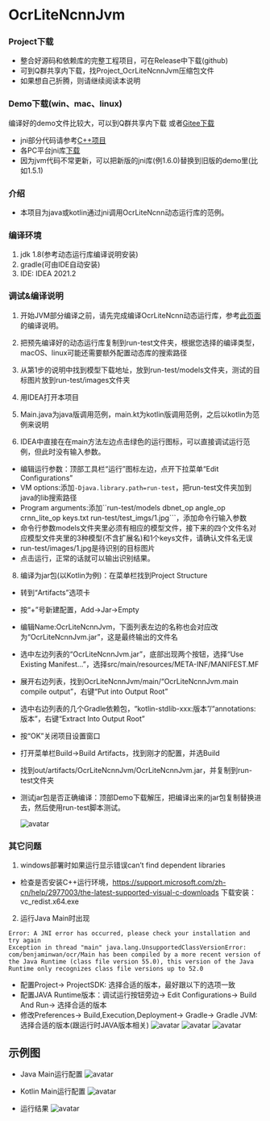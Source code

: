 # OcrLiteNcnnJvm

### Project下载

* 整合好源码和依赖库的完整工程项目，可在Release中下载(github)
* 可到Q群共享内下载，找Project_OcrLiteNcnnJvm压缩包文件
* 如果想自己折腾，则请继续阅读本说明

### Demo下载(win、mac、linux)

编译好的demo文件比较大，可以到Q群共享内下载 或者[Gitee下载](https://gitee.com/benjaminwan/ocr-lite-ncnn-jvm/releases)

* jni部分代码请参考[C++项目](https://github.com/benjaminwan/OcrLiteNcnn)
* 各PC平台jni库[下载](https://github.com/benjaminwan/OcrLiteNcnn/releases)
* 因为jvm代码不常更新，可以把新版的jni库(例1.6.0)替换到旧版的demo里(比如1.5.1)

### 介绍

* 本项目为java或kotlin通过jni调用OcrLiteNcnn动态运行库的范例。

### 编译环境

1. jdk 1.8(参考动态运行库编译说明安装)
2. gradle(可由IDE自动安装)
3. IDE: IDEA 2021.2

### 调试&编译说明

1. 开始JVM部分编译之前，请先完成编译OcrLiteNcnn动态运行库，参考[此页面](https://github.com/ouyanghuiyu/chineseocr_lite/tree/onnx/pc_projects/OcrLiteNcnn)的编译说明。

2. 把预先编译好的动态运行库复制到run-test文件夹，根据您选择的编译类型，macOS、linux可能还需要额外配置动态库的搜索路径
3. 从第1步的说明中找到模型下载地址，放到run-test/models文件夹，测试的目标图片放到run-test/images文件夹
4. 用IDEA打开本项目
5. Main.java为java版调用范例，main.kt为kotlin版调用范例，之后以kotlin为范例来说明
6. IDEA中直接在在main方法左边点击绿色的运行图标，可以直接调试运行范例，但此时没有输入参数。

* 编辑运行参数：顶部工具栏“运行”图标左边，点开下拉菜单“Edit Configurations”
* VM options:添加```-Djava.library.path=run-test```，把run-test文件夹加到java的lib搜索路径
* Program arguments:添加``run-test/models dbnet_op angle_op crnn_lite_op keys.txt run-test/test_imgs/1.jpg```，添加命令行输入参数
* 命令行参数models文件夹里必须有相应的模型文件，接下来的四个文件名对应模型文件夹里的3种模型(不含扩展名)和1个keys文件，请确认文件名无误
* run-test/images/1.jpg是待识别的目标图片
* 点击运行，正常的话就可以输出识别结果。

8. 编译为jar包(以Kotlin为例)：在菜单栏找到Project Structure

* 转到“Artifacts”选项卡
* 按“+”号新建配置，Add->Jar->Empty
* 编辑Name:OcrLiteNcnnJvm，下面列表左边的名称也会对应改为“OcrLiteNcnnJvm.jar”，这是最终输出的文件名
* 选中左边列表的“OcrLiteNcnnJvm.jar”，底部出现两个按钮，选择“Use Existing Manifest...”，选择src/main/resources/META-INF/MANIFEST.MF
* 展开右边列表，找到OcrLiteNcnnJvm/main/“OcrLiteNcnnJvm.main compile output”，右键“Put into Output Root”
* 选中右边列表的几个Gradle依赖包，“kotlin-stdlib-xxx:版本”/“annotations:版本”，右键“Extract Into Output
  Root”
* 按“OK”关闭项目设置窗口
* 打开菜单栏Build->Build Artifacts，找到刚才的配置，并选Build
* 找到out/artifacts/OcrLiteNcnnJvm/OcrLiteNcnnJvm.jar，并复制到run-test文件夹
* 测试jar包是否正确编译：顶部Demo下载解压，把编译出来的jar包复制替换进去，然后使用run-test脚本测试。

  ![avatar](capture/Artifacts.png)

### 其它问题

1. windows部署时如果运行显示错误can’t find dependent libraries

* 检查是否安装C++运行环境，https://support.microsoft.com/zh-cn/help/2977003/the-latest-supported-visual-c-downloads
  下载安装：vc_redist.x64.exe

2. 运行Java Main时出现

```
Error: A JNI error has occurred, please check your installation and try again
Exception in thread "main" java.lang.UnsupportedClassVersionError: com/benjaminwan/ocr/Main has been compiled by a more recent version of the Java Runtime (class file version 55.0), this version of the Java Runtime only recognizes class file versions up to 52.0
```

* 配置Project-> ProjectSDK: 选择合适的版本，最好跟以下的选项一致
* 配置JAVA Runtime版本：调试运行按钮旁边-> Edit Configurations-> Build And Run-> 选择合适的版本
* 修改Preferences-> Build,Execution,Deployment-> Gradle-> Gradle JVM:选择合适的版本(跟运行时JAVA版本相关)
  ![avatar](capture/ProjectStructure.png)
  ![avatar](capture/RunConfigrationJvm.png)
  ![avatar](capture/GradleJvm.png)

## 示例图

* Java Main运行配置
  ![avatar](capture/JavaRunConfiguration.png)

* Kotlin Main运行配置
  ![avatar](capture/KotlinRunConfigration.png)

* 运行结果
  ![avatar](capture/RunResult.png)